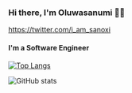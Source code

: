 ### Hi there, I'm Oluwasanumi 👋🏽
  
https://twitter.com/i_am_sanoxi

 #### **I'm a Software Engineer**
 
[![Top Langs](https://github-readme-stats.vercel.app/api/top-langs/?username=sanoxi)](https://github.com/anuraghazra/github-readme-stats)

![GitHub stats](https://github-readme-stats.vercel.app/api?username=sanoxi&show_icons=true)  
